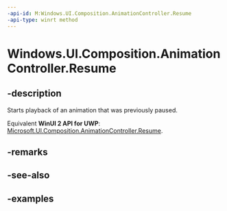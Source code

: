 ```yaml
---
-api-id: M:Windows.UI.Composition.AnimationController.Resume
-api-type: winrt method
---
```


<!-- Method syntax.
public void AnimationController.Resume()
-->

# Windows.UI.Composition.AnimationController.Resume

## -description

Starts playback of an animation that was previously paused.

Equivalent **WinUI 2 API for UWP**: [Microsoft.UI.Composition.AnimationController.Resume](/windows/winui/api/microsoft.ui.composition.animationcontroller.resume).

## -remarks

## -see-also

## -examples

